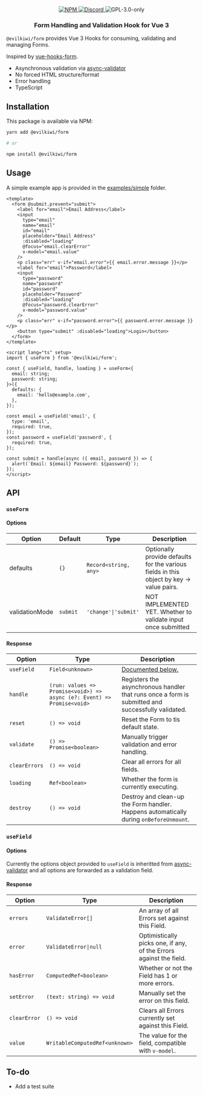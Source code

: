 <div align="center">
  <a href="https://www.npmjs.com/package/@evilkiwi/form" target="_blank">
    <img src="https://img.shields.io/npm/v/@evilkiwi/form?style=flat-square" alt="NPM" />
  </a>
  <a href="https://discord.gg/3S6AKZ2GR9" target="_blank">
    <img src="https://img.shields.io/discord/1000565079789535324?color=7289DA&label=discord&logo=discord&logoColor=FFFFFF&style=flat-square" alt="Discord" />
  </a>
  <img src="https://img.shields.io/npm/l/@evilkiwi/form?style=flat-square" alt="GPL-3.0-only" />
  <h3>Form Handling and Validation Hook for Vue 3</h3>
</div>

`@evilkiwi/form` provides Vue 3 Hooks for consuming, validating and managing Forms.

Inspired by [vue-hooks-form](https://github.com/beizhedenglong/vue-hooks-form).

- Asynchronous validation via [async-validator](https://github.com/yiminghe/async-validator)
- No forced HTML structure/format
- Error handling
- TypeScript

## Installation

This package is available via NPM:

```bash
yarn add @evilkiwi/form

# or

npm install @evilkiwi/form
```

## Usage

A simple example app is provided in the [examples/simple](https://github.com/evilkiwi/form/tree/master/examples/simple) folder.

```vue
<template>
  <form @submit.prevent="submit">
    <label for="email">Email Address</label>
    <input
      type="email"
      name="email"
      id="email"
      placeholder="Email Address"
      :disabled="loading"
      @focus="email.clearError"
      v-model="email.value"
    />
    <p class="err" v-if="email.error">{{ email.error.message }}</p>
    <label for="email">Password</label>
    <input
      type="password"
      name="password"
      id="password"
      placeholder="Password"
      :disabled="loading"
      @focus="password.clearError"
      v-model="password.value"
    />
    <p class="err" v-if="password.error">{{ password.error.message }}</p>
    <button type="submit" :disabled="loading">Login</button>
  </form>
</template>

<script lang="ts" setup>
import { useForm } from '@evilkiwi/form';

const { useField, handle, loading } = useForm<{
  email: string;
  password: string;
}>({
  defaults: {
    email: 'hello@example.com',
  },
});

const email = useField('email', {
  type: 'email',
  required: true,
});
const password = useField('password', {
  required: true,
});

const submit = handle(async ({ email, password }) => {
  alert(`Email: ${email} Password: ${password}`);
});
</script>
```

## API

### `useForm`

#### Options

| **Option**     | **Default** | **Type**              | **Description**                                                                          |
| -------------- | ----------- | --------------------- | ---------------------------------------------------------------------------------------- |
| defaults       | `{}`        | `Record<string, any>` | Optionally provide defaults for the various fields in this object by key -> value pairs. |
| validationMode | `submit`    | `'change'\|'submit'`  | NOT IMPLEMENTED YET. Whether to validate input once submitted                            |

#### Response

| **Option**    | **Type**                                                               | **Description**                                                                                   |
| ------------- | ---------------------------------------------------------------------- | ------------------------------------------------------------------------------------------------- |
| `useField`    | `Field<unknown>`                                                       | [Documented below.](#usefield)                                                                    |
| `handle`      | `(run: values => Promise<void>) => async (e?: Event) => Promise<void>` | Registers the asynchronous handler that runs once a form is submitted and successfully validated. |
| `reset`       | `() => void`                                                           | Reset the Form to tis default state.                                                              |
| `validate`    | `() => Promise<boolean>`                                               | Manually trigger validation and error handling.                                                   |
| `clearErrors` | `() => void`                                                           | Clear all errors for all fields.                                                                  |
| `loading`     | `Ref<boolean>`                                                         | Whether the form is currently executing.                                                          |
| `destroy`     | `() => void`                                                           | Destroy and clean-up the Form handler. Happens automatically during `onBeforeUnmount`.            |

### `useField`

#### Options

Currently the options object provided to `useField` is inheritted from [async-validator](https://github.com/yiminghe/async-validator) and
all options are forwarded as a validation field.

#### Response

| **Option**   | **Type**                       | **Description**                                                    |
| ------------ | ------------------------------ | ------------------------------------------------------------------ |
| `errors`     | `ValidateError[]`              | An array of all Errors set against this Field.                     |
| `error`      | `ValidateError\|null`          | Optimistically picks one, if any, of the Errors against the field. |
| `hasError`   | `ComputedRef<boolean>`         | Whether or not the Field has 1 or more errors.                     |
| `setError`   | `(text: string) => void`       | Manually set the error on this field.                              |
| `clearError` | `() => void`                   | Clears all Errors currently set against this Field.                |
| `value`      | `WritableComputedRef<unknown>` | The value for the field, compatible with `v-model`.                |

## To-do

- Add a test suite
